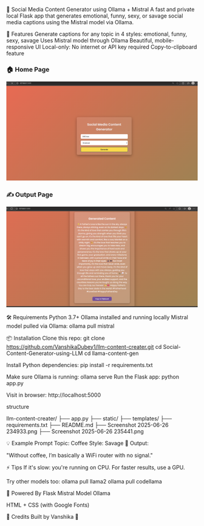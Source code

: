 🧠 Social Media Content Generator using Ollama + Mistral
A fast and private local Flask app that generates emotional, funny, sexy, or savage social media captions using the Mistral model via Ollama.

🚀 Features
Generate captions for any topic in 4 styles: emotional, funny, sexy, savage
Uses Mistral model through Ollama
Beautiful, mobile-responsive UI
Local-only: No internet or API key required
Copy-to-clipboard feature

### 🏠 Home Page

<img src="Screenshot%202025-06-26%20234933.png" width="600"/>

### ✍️ Output Page

<img src="Screenshot%202025-06-26%20235441.png" width="600"/>




🛠 Requirements
Python 3.7+
Ollama installed and running locally
Mistral model pulled via Ollama:
ollama pull mistral



📦 Installation Clone this repo: git clone https://github.com/VanshikaDubey1/llm-content-creater.git cd Social-Content-Generator-using-LLM cd llama-content-gen

Install Python dependencies: pip install -r requirements.txt

Make sure Ollama is running: ollama serve Run the Flask app: python app.py

Visit in browser: http://localhost:5000

structure 

llm-content-creater/
├── app.py
├── static/
├── templates/
├── requirements.txt
├── README.md
├── Screenshot 2025-06-26 234933.png
├── Screenshot 2025-06-26 235441.png





💡 Example Prompt Topic: Coffee Style: Savage 📝 Output:

"Without coffee, I’m basically a WiFi router with no signal."


⚡ Tips If it's slow: you're running on CPU. For faster results, use a GPU.

Try other models too: ollama pull llama2 ollama pull codellama

🧠 Powered By Flask Mistral Model Ollama

HTML + CSS (with Google Fonts)


🙌 Credits Built by Vanshika 🦋
